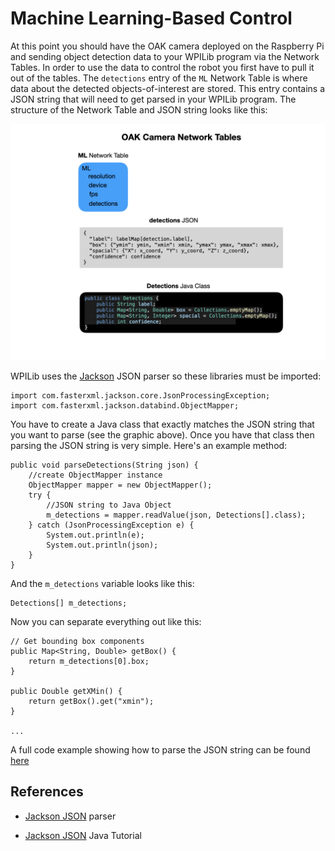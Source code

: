 # Machine Learning-Based Control
At this point you should have the OAK camera deployed on the Raspberry Pi and sending object detection data to your WPILib program via the Network Tables.  In order to use the data to control the robot you first have to pull it out of the tables.  The `detections` entry of the `ML` Network Table is where data about the detected objects-of-interest are stored.  This entry contains a JSON string that will need to get parsed in your WPILib program.  The structure of the Network Table and JSON string looks like this:

![Generating Dataset](../images/FRCMachineLearning/FRCMachineLearning.012.jpeg)

WPILib uses the [Jackson](https://github.com/FasterXML/jackson) JSON parser so these libraries must be imported:

    import com.fasterxml.jackson.core.JsonProcessingException;
    import com.fasterxml.jackson.databind.ObjectMapper;

You have to create a Java class that exactly matches the JSON string that you want to parse (see the graphic above).  Once you have that class then parsing the JSON string is very simple.  Here's an example method:

    public void parseDetections(String json) {
        //create ObjectMapper instance
        ObjectMapper mapper = new ObjectMapper();     
        try {
            //JSON string to Java Object
            m_detections = mapper.readValue(json, Detections[].class);
        } catch (JsonProcessingException e) {
            System.out.println(e);
            System.out.println(json);
        } 	 
    }

And the `m_detections` variable looks like this:

    Detections[] m_detections;

Now you can separate everything out like this:

    // Get bounding box components
    public Map<String, Double> getBox() {
        return m_detections[0].box; 
    }

    public Double getXMin() {
        return getBox().get("xmin");
    }

    ...

A full code example showing how to parse the JSON string can be found [here](https://github.com/FRC-2928/RomiExamples/blob/main/BasicML/src/main/java/frc/robot/subsystems/Vision.java)    

## References
- [Jackson JSON](https://github.com/FasterXML/jackson) parser

- [Jackson JSON](https://www.journaldev.com/2324/jackson-json-java-parser-api-example-tutorial) Java Tutorial